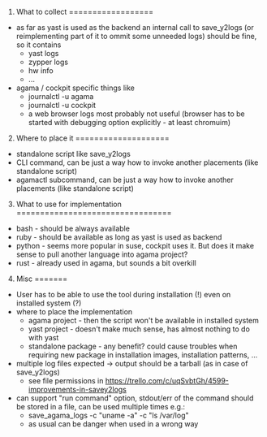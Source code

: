 1. What to collect
==================
* as far as yast is used as the backend an internal call to save_y2logs (or reimplementing part of it to ommit some unneeded logs) should be fine, so it contains
  - yast logs
  - zypper logs
  - hw info
  - ...
* agama / cockpit specific things like
  - journalctl -u agama
  - journalctl -u cockpit
  - a web browser logs most probably not useful (browser has to be started with debugging option explicitly - at least chromuim)

2. Where to place it
====================
* standalone script like save_y2logs
* CLI command, can be just a way how to invoke another placements (like standalone script)
* agamactl subcommand, can be just a way how to invoke another placements (like standalone script)

3. What to use for implementation
=================================
* bash - should be always available
* ruby - should be available as long as yast is used as backend
* python - seems more popular in suse, cockpit uses it. But does it make sense to pull another language into agama project?
* rust - already used in agama, but sounds a bit overkill

4. Misc
=======
* User has to be able to use the tool during installation (!) even on installed system (?)
* where to place the implementation
  - agama project - then the script won't be available in installed system
  - yast project - doesn't make much sense, has almost nothing to do with yast
  - standalone package - any benefit? could cause troubles when requiring new package in installation images, installation patterns, ...
* multiple log files expected -> output should be a tarball (as in case of save_y2logs)
  - see file permissions in https://trello.com/c/uqSvbtGh/4599-improvements-in-savey2logs
* can support "run command" option, stdout/err of the command should be stored in a file, can be used multiple times e.g.:
  - save_agama_logs -c "uname -a" -c "ls /var/log"
  - as usual can be danger when used in a wrong way
